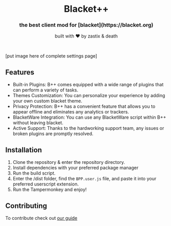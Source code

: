 <div align="center">
  <h1>Blacket++</h1>
  <h3>the best client mod for [blacket](https://blacket.org)</h3>
  <p>built with ❤️ by zastix & death</p>
</div>
<br>

[put image here of complete settings page]

## Features
- Built-in Plugins: B++ comes equipped with a wide range of plugins that can perform a variety of tasks.
- Themes Customization: You can personalize your experience by adding your own custom blacket theme.
- Privacy Protection: B++ has a convenient feature that allows you to appear offline and eliminates any analytics or trackers.
- BlacketWare Integration: You can use any BlacketWare script within B++ without leaving blacket.
- Active Support: Thanks to the hardworking support team, any issues or broken plugins are promptly resolved.

## Installation
1. Clone the repository & enter the repository directory.
2. Install dependencies with your preferred package manager
3. Run the build script.
4. Enter the /dist folder, find the `BPP.user.js` file, and paste it into your preferred userscript extension.
5. Run the Tampermonkey and enjoy!
<be>

## Contributing
To contribute check out [our guide](https://github.com/zastlx/bpp/contributing/GUIDE.md)
